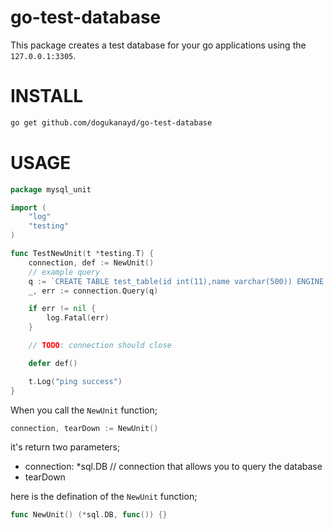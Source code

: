 # go-test-database

This package creates a test database for your go applications using the `127.0.0.1:3305`.

# INSTALL
```bash
go get github.com/dogukanayd/go-test-database
``` 

# USAGE
```go
package mysql_unit

import (
	"log"
	"testing"
)

func TestNewUnit(t *testing.T) {
	connection, def := NewUnit()
    // example query
	q := `CREATE TABLE test_table(id int(11),name varchar(500)) ENGINE = InnoDB  DEFAULT CHARSET = utf8;`
	_, err := connection.Query(q)

	if err != nil {
		log.Fatal(err)
	}

	// TODO: connection should close

	defer def()

	t.Log("ping success")
}

```

When you call the `NewUnit` function;
```go
connection, tearDown := NewUnit()
```
it's return two parameters;
 * connection: *sql.DB // connection that allows you to query the database 
 * tearDown
 
here is the defination of the `NewUnit` function;
```go
func NewUnit() (*sql.DB, func()) {}
```